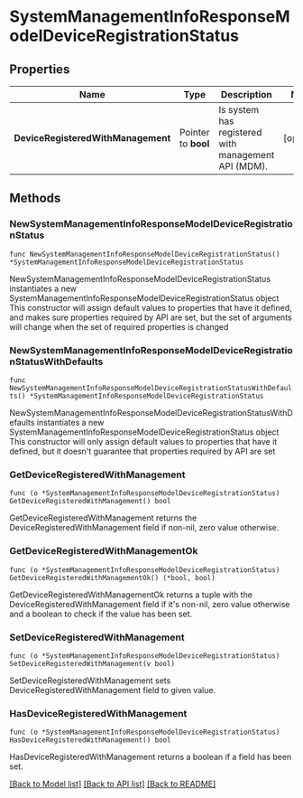 # SystemManagementInfoResponseModelDeviceRegistrationStatus

## Properties

Name | Type | Description | Notes
------------ | ------------- | ------------- | -------------
**DeviceRegisteredWithManagement** | Pointer to **bool** | Is system has registered with management API (MDM). | [optional] 

## Methods

### NewSystemManagementInfoResponseModelDeviceRegistrationStatus

`func NewSystemManagementInfoResponseModelDeviceRegistrationStatus() *SystemManagementInfoResponseModelDeviceRegistrationStatus`

NewSystemManagementInfoResponseModelDeviceRegistrationStatus instantiates a new SystemManagementInfoResponseModelDeviceRegistrationStatus object
This constructor will assign default values to properties that have it defined,
and makes sure properties required by API are set, but the set of arguments
will change when the set of required properties is changed

### NewSystemManagementInfoResponseModelDeviceRegistrationStatusWithDefaults

`func NewSystemManagementInfoResponseModelDeviceRegistrationStatusWithDefaults() *SystemManagementInfoResponseModelDeviceRegistrationStatus`

NewSystemManagementInfoResponseModelDeviceRegistrationStatusWithDefaults instantiates a new SystemManagementInfoResponseModelDeviceRegistrationStatus object
This constructor will only assign default values to properties that have it defined,
but it doesn't guarantee that properties required by API are set

### GetDeviceRegisteredWithManagement

`func (o *SystemManagementInfoResponseModelDeviceRegistrationStatus) GetDeviceRegisteredWithManagement() bool`

GetDeviceRegisteredWithManagement returns the DeviceRegisteredWithManagement field if non-nil, zero value otherwise.

### GetDeviceRegisteredWithManagementOk

`func (o *SystemManagementInfoResponseModelDeviceRegistrationStatus) GetDeviceRegisteredWithManagementOk() (*bool, bool)`

GetDeviceRegisteredWithManagementOk returns a tuple with the DeviceRegisteredWithManagement field if it's non-nil, zero value otherwise
and a boolean to check if the value has been set.

### SetDeviceRegisteredWithManagement

`func (o *SystemManagementInfoResponseModelDeviceRegistrationStatus) SetDeviceRegisteredWithManagement(v bool)`

SetDeviceRegisteredWithManagement sets DeviceRegisteredWithManagement field to given value.

### HasDeviceRegisteredWithManagement

`func (o *SystemManagementInfoResponseModelDeviceRegistrationStatus) HasDeviceRegisteredWithManagement() bool`

HasDeviceRegisteredWithManagement returns a boolean if a field has been set.


[[Back to Model list]](../README.md#documentation-for-models) [[Back to API list]](../README.md#documentation-for-api-endpoints) [[Back to README]](../README.md)


